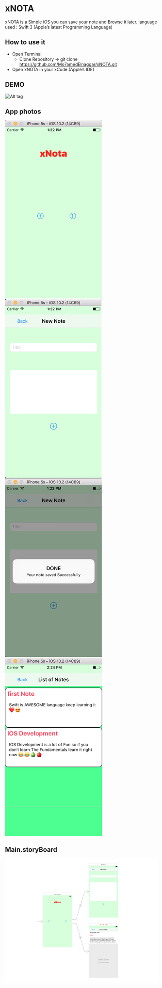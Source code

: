 # xNOTA

xNOTA is a Simple iOS you can save your note and Browse it later.
language used : Swift 3 (Apple’s latest Programming Language)

## How to use it
   * Open Terminal
      * Clone Repository ->  git clone https://github.com/Mo7amedElnaggar/xNOTA.git
   * Open xNOTA in your xCode (Apple’s IDE)

## DEMO
![Alt tag](https://media.giphy.com/media/zpJTueTuaGBO0/giphy.gif)

## App photos
![](ScreenShot/1.png)
![](ScreenShot/2.png)
![](ScreenShot/3.png)
![](ScreenShot/4.png)


## Main.storyBoard
![](ScreenShot/5.png)
